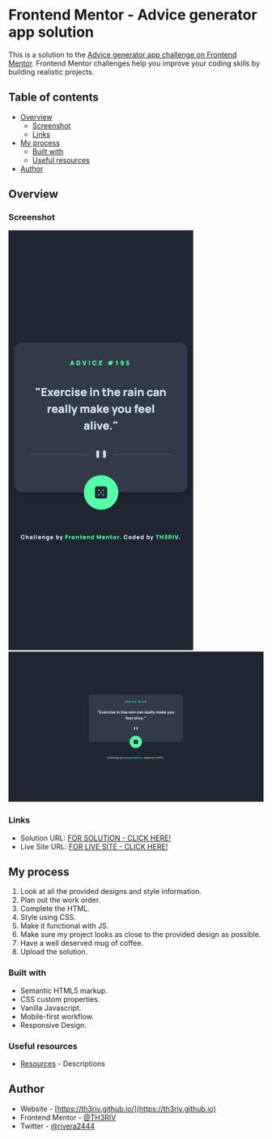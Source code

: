 # Frontend Mentor - Advice generator app solution

This is a solution to the [Advice generator app challenge on Frontend Mentor](https://www.frontendmentor.io/challenges/advice-generator-app-QdUG-13db). Frontend Mentor challenges help you improve your coding skills by building realistic projects.

## Table of contents

- [Overview](#overview)
  - [Screenshot](#screenshot)
  - [Links](#links)
- [My process](#my-process)
  - [Built with](#built-with)
  - [Useful resources](#useful-resources)
- [Author](#author)

## Overview

### Screenshot

![Mobile: 375px](./screenshots/375px.png)
![Desktop: 1440px](./screenshots/1440px.png)

### Links

- Solution URL: [FOR SOLUTION - CLICK HERE!](link)
- Live Site URL: [FOR LIVE SITE - CLICK HERE!](link)

## My process

1. Look at all the provided designs and style information.
2. Plan out the work order.
3. Complete the HTML.
4. Style using CSS.
5. Make it functional with JS.
6. Make sure my project looks as close to the provided design as possible.
7. Have a well deserved mug of coffee.
8. Upload the solution.

### Built with

- Semantic HTML5 markup.
- CSS custom properties.
- Vanilla Javascript.
- Mobile-first workflow.
- Responsive Design.

### Useful resources

- [Resources](links) - Descriptions

## Author

- Website - [https://th3riv.github.io/](https://th3riv.github.io)
- Frontend Mentor - [@TH3RIV](https://www.frontendmentor.io/profile/TH3RIV)
- Twitter - [@rivera2444](https://www.twitter.com/rivera2444)